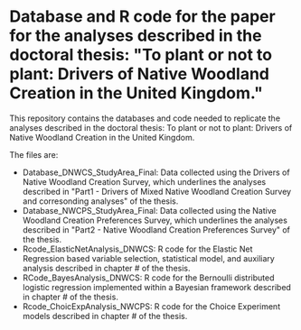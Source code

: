 # Database and R code for the paper for the analyses described in the doctoral thesis: "To plant or not to plant: Drivers of Native Woodland Creation in the United Kingdom."

This repository contains the databases and code needed to replicate the analyses described in the doctoral thesis: To plant or not to plant: Drivers of Native Woodland Creation in the United Kingdom.

The files are:

- Database_DNWCS_StudyArea_Final: Data collected using the Drivers of Native Woodland Creation Survey, which underlines the analyses described in "Part1 - Drivers of Mixed Native Woodland Creation Survey and corresonding analyses" of the thesis. 
- Database_NWCPS_StudyArea_Final: Data collected using the Native Woodland Creation Preferences Survey, which underlines the analyses described in "Part2 - Native Woodland Creation Preferences Survey" of the thesis.
- Rcode_ElasticNetAnalysis_DNWCS: R code for the Elastic Net Regression based variable selection, statistical model, and auxiliary analysis described in chapter # of the thesis.
- RCode_BayesAnalysis_DNWCS: R code for the Bernoulli distributed logistic regression implemented within a Bayesian framework described in chapter # of the thesis.
- Rcode_ChoicExpAnalysis_NWCPS: R code for the Choice Experiment models described in chapter # of the thesis.
